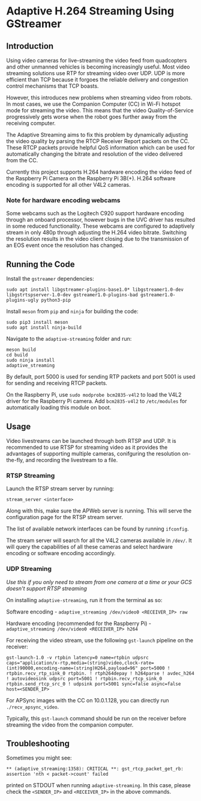 # Adaptive H.264 Streaming Using GStreamer

## Introduction

Using video cameras for live-streaming the video feed from quadcopters and other unmanned vehicles is becoming increasingly useful. Most video streaming solutions use RTP for streaming video over UDP. UDP is more efficient than TCP because it forgoes the reliable delivery and congestion control mechanisms that TCP boasts.

However, this introduces new problems when streaming video from robots. In most cases, we use the Companion Computer (CC) in Wi-Fi hotspot mode for streaming the video. This means that the video Quality-of-Service progressively gets worse when the robot goes further away from the receiving computer.

The Adaptive Streaming aims to fix this problem by dynamically adjusting the video quality by parsing the RTCP Receiver Report packets on the CC. These RTCP packets provide helpful QoS information which can be used for automatically changing the bitrate and resolution of the video delivered from the CC.

Currently this project supports H.264 hardware encoding the video feed of the Raspberry Pi Camera on the Raspberry Pi 3B(+). H.264 software encoding is supported for all other V4L2 cameras.

### Note for hardware encoding webcams

Some webcams such as the Logitech C920 support hardware encoding through an onboard processor, however bugs in the UVC driver has resulted in some reduced functionality. These webcams are configured to adaptively stream in only 480p through adjusting the H.264 video bitrate. Switching the resolution results in the video client closing due to the transmission of an EOS event once the resolution has changed.

## Running the Code

Install the `gstreamer` dependencies:

```
sudo apt install libgstreamer-plugins-base1.0* libgstreamer1.0-dev libgstrtspserver-1.0-dev gstreamer1.0-plugins-bad gstreamer1.0-plugins-ugly python3-pip
```

Install `meson` from `pip` and `ninja` for building the code:

```
sudo pip3 install meson
sudo apt install ninja-build
```

Navigate to the `adaptive-streaming` folder and run:

```
meson build
cd build
sudo ninja install
adaptive_streaming
```

By default, port 5000 is used for sending RTP packets and port 5001 is used for sending and receiving RTCP packets.

On the Raspberry Pi, use `sudo modprobe bcm2835-v4l2` to load the V4L2 driver for the Raspberry Pi camera. Add `bcm2835-v4l2` to `/etc/modules` for automatically loading this module on boot.

## Usage

Video livestreams can be launched through both RTSP and UDP. It is recommended to use RTSP for streaming video as it provides the advantages of supporting multiple cameras, conifguring the resolution on-the-fly, and recording the livestream to a file.

### RTSP Streaming

Launch the RTSP stream server by running:

`stream_server <interface>`

Along with this, make sure the APWeb server is running. This will serve the configuration page for the RTSP stream server.

The list of available network interfaces can be found by running `ifconfig`.

The stream server will search for all the V4L2 cameras available in `/dev/`. It will query the capabilities of all these cameras and select hardware encoding or software encoding accordingly.

### UDP Streaming

*Use this if you only need to stream from one camera at a time or your GCS doesn't support RTSP streaming*

On installing `adaptive-streaming`, run it from the terminal as so:

Software encoding - `adaptive_streaming /dev/video0 <RECEIVER_IP> raw`

Hardware encoding (recommended for the Raspberry Pi) - `adaptive_streaming /dev/video0 <RECEIVER_IP> h264`

For receiving the video stream, use the following `gst-launch` pipeline on the receiver:

`gst-launch-1.0 -v rtpbin latency=0 name=rtpbin udpsrc caps="application/x-rtp,media=(string)video,clock-rate=(int)90000,encoding-name=(string)H264,payload=96" port=5000 !  rtpbin.recv_rtp_sink_0 rtpbin. ! rtph264depay ! h264parse ! avdec_h264 ! autovideosink udpsrc port=5001 ! rtpbin.recv_rtcp_sink_0 rtpbin.send_rtcp_src_0 ! udpsink port=5001 sync=false async=false host=<SENDER_IP>`

For APSync images with the CC on 10.0.1.128, you can directly run `./recv_apsync_video`.

Typically, this `gst-launch` command should be run on the receiver before streaming the video from the companion computer.

## Troubleshooting

Sometimes you might see:

```
** (adaptive_streaming:1358): CRITICAL **: gst_rtcp_packet_get_rb: assertion 'nth < packet->count' failed
```

printed on STDOUT when running `adaptive-streaming`. In this case, please check the `<SENDER_IP>` and  `<RECEIVER_IP>` in the above commands.
